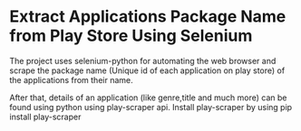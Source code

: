 # Extract Applications Package Name from Play Store Using Selenium
The project uses selenium-python for automating the web browser and scrape the package name (Unique id of each application on play store) of the applications from their name.


After that, details of an application (like genre,title and much more) can be found using python using play-scraper api.
Install play-scraper by using
pip install play-scraper

